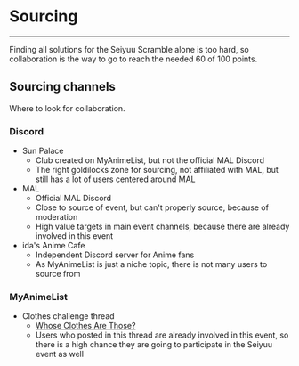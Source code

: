 # Sourcing
___

Finding all solutions for the Seiyuu Scramble alone is too hard, so collaboration is the way to go to reach the needed 60 of 100 points.

## Sourcing channels
Where to look for collaboration.

### Discord
- Sun Palace
  - Club created on MyAnimeList, but not the official MAL Discord
  - The right goldilocks zone for sourcing, not affiliated with MAL, but still has a lot of users centered around MAL
- MAL
  - Official MAL Discord
  - Close to source of event, but can't properly source, because of moderation
  - High value targets in main event channels, because there are already involved in this event
- ida's Anime Cafe
  - Independent Discord server for Anime fans
  - As MyAnimeList is just a niche topic, there is not many users to source from


### MyAnimeList
  - Clothes challenge thread
    - [Whose Clothes Are Those?](https://myanimelist.net/forum/?topicid=2117798)
    - Users who posted in this thread are already involved in this event, so there is a high chance they are going to participate in the Seiyuu event as well
